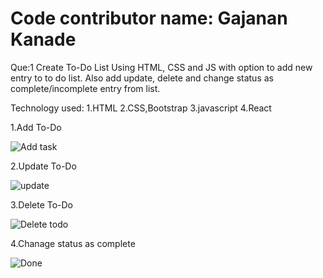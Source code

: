# Code contributor name: Gajanan Kanade
Que:1  Create To-Do List Using HTML, CSS and JS with option to add new entry to to do list. Also add update, delete and change status as complete/incomplete entry from list.


Technology used:
1.HTML
2.CSS,Bootstrap
3.javascript
4.React


1.Add To-Do 

![Add task](https://user-images.githubusercontent.com/73280285/203688437-6d8fd2a2-97e8-4af9-befe-3515f91ee547.jpg)


2.Update To-Do 

![update](https://user-images.githubusercontent.com/73280285/203688422-ef262450-6ed0-46a3-9d0e-089617eda647.jpg)


3.Delete To-Do

![Delete todo](https://user-images.githubusercontent.com/73280285/203688410-7cd44df6-8cec-45ff-9aba-f0ee82c6cf2b.jpg)


4.Chanage status as complete 

![Done](https://user-images.githubusercontent.com/73280285/203688392-67853fec-22ab-4d4a-9735-f6a4ff6a9794.jpg)
